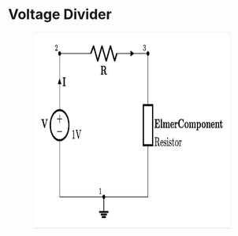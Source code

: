 
# Voltage Divider

<p align="center">
  <img src=voltage_divider_sch.png width="400" height="400">
</p>